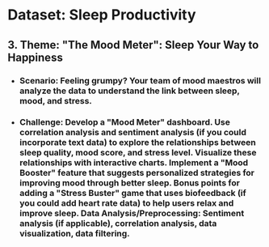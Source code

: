 # Dataset: Sleep Productivity
## 3. Theme: "The Mood Meter": Sleep Your Way to Happiness
- ### Scenario: Feeling grumpy? Your team of mood maestros will analyze the data to understand the link between sleep, mood, and stress.
- ### Challenge: Develop a "Mood Meter" dashboard. Use correlation analysis and sentiment analysis (if you could incorporate text data) to explore the relationships between sleep quality, mood score, and stress level. Visualize these relationships with interactive charts. Implement a "Mood Booster" feature that suggests personalized strategies for improving mood through better sleep. Bonus points for adding a "Stress Buster" game that uses biofeedback (if you could add heart rate data) to help users relax and improve sleep. Data Analysis/Preprocessing: Sentiment analysis (if applicable), correlation analysis, data visualization, data filtering.
